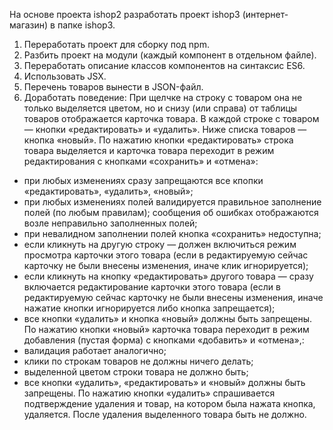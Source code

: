 На основе проекта ishop2 разработать проект ishop3 (интернет-магазин) в папке ishop3.
1. Переработать проект для сборку под npm.
2. Разбить проект на модули (каждый компонент в отдельном файле).
3. Переработать описание классов компонентов на синтаксис ES6.
4. Использовать JSX.
5. Перечень товаров вынести в JSON-файл.
6. Доработать поведение:
При щелчке на строку с товаром она не только выделяется цветом, но и снизу (или справа) от таблицы товаров отображается карточка товара.
В каждой строке с товаром — кнопки «редактировать» и «удалить». Ниже списка товаров — кнопка «новый».
По нажатию кнопки «редактировать» строка товара выделяется и карточка товара переходит в режим редактирования с кнопками «сохранить» и «отмена»:
- при любых изменениях сразу запрещаются все кпопки «редактировать», «удалить», «новый»;
- при любых изменениях полей валидируется правильное заполнение полей (по любым правилам); сообщения об ошибках отображаются возле неправильно заполненных полей;
- при невалидном заполнении полей кнопка «сохранить» недоступна;
- если кликнуть на другую строку — должен включиться режим просмотра карточки этого товара (если в редактируемую сейчас карточку не были внесены изменения, иначе клик игнорируется);
- если кликнуть на кнопку «редактировать» другого товара — сразу включается редактирование карточки этого товара (если в редактируемую сейчас карточку не были внесены изменения, иначе нажатие кнопки игнорируется либо кнопка запрещается);
- все кнопки «удалить» и кнопка «новый» должны быть запрещены.
По нажатию кнопки «новый» карточка товара переходит в режим добавления (пустая форма) с кнопками «добавить» и «отмена»,:
- валидация работает аналогично;
- клики по строкам товаров не должны ничего делать;
- выделенной цветом строки товара не должно быть;
- все кнопки «удалить», «редактировать» и «новый» должны быть запрещены.
По нажатию кнопки «удалить» спрашивается подтверждение удаления и товар, на котором была нажата кнопка, удаляется. После удаления выделенного товара быть не должно.